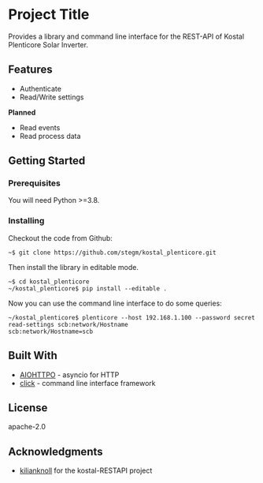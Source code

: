 # Project Title

Provides a library and command line interface for the REST-API of Kostal Plenticore Solar Inverter.

## Features

* Authenticate
* Read/Write settings

**Planned**
* Read events
* Read process data


## Getting Started

### Prerequisites

You will need Python >=3.8.

### Installing

Checkout the code from Github:

```shell script
~$ git clone https://github.com/stegm/kostal_plenticore.git
```

Then install the library in editable mode.

```shell script
~$ cd kostal_plenticore
~/kostal_plenticore$ pip install --editable . 
```

Now you can use the command line interface to do some queries:

```shell script
~/kostal_plenticore$ plenticore --host 192.168.1.100 --password secret read-settings scb:network/Hostname
scb:network/Hostname=scb
```


## Built With

* [AIOHTTPO](https://docs.aiohttp.org/en/stable/) - asyncio for HTTP
* [click](https://click.palletsprojects.com/) - command line interface framework

## License

apache-2.0

## Acknowledgments

* [kilianknoll](https://github.com/kilianknoll) for the kostal-RESTAPI project 
